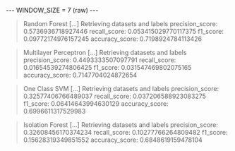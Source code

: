 
 --- WINDOW_SIZE = 7 (raw) --- 


> Random Forest
[...] Retrieving datasets and labels
precision_score: 0.5736936718927446
recall_score: 0.053415029770117375
f1_score: 0.09772174976157245
accuracy_score: 0.7198924784113426


> Multilayer Perceptron
[...] Retrieving datasets and labels
precision_score: 0.4493333507097791
recall_score: 0.01654539274806425
f1_score: 0.031547469802075165
accuracy_score: 0.7147704024872654


> One Class SVM
[...] Retrieving datasets and labels
precision_score: 0.32577406766489037
recall_score: 0.037206588923083275
f1_score: 0.06414643994630129
accuracy_score: 0.6996611317529983


> Isolation Forest
[...] Retrieving datasets and labels
precision_score: 0.32608456170374234
recall_score: 0.10277766264809482
f1_score: 0.15628319349851552
accuracy_score: 0.6848619159478104